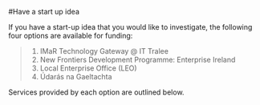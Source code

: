 #Have a start up idea

If you have a start-up idea that you would like to investigate, the following four options are available for funding:

> 1. IMaR Technology Gateway @ IT Tralee
> 2. New Frontiers Development Programme: Enterprise Ireland
> 3. Local Enterprise Office \(LEO\)
> 4. Údarás na Gaeltachta

Services provided by each option are outlined below.

